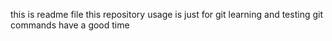 this is readme file
this repository usage is just for git learning and testing git commands
have a good time
